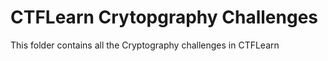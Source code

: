 # CTFLearn Crytopgraphy Challenges

This folder contains all the Cryptography challenges in CTFLearn
